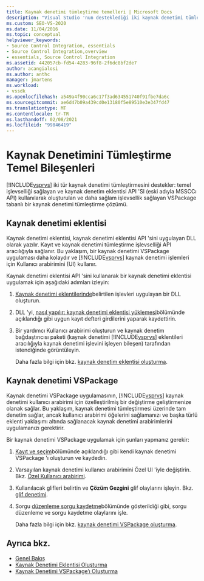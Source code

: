 ```yaml
---
title: Kaynak denetimi tümleştirme temelleri | Microsoft Docs
description: "Visual Studio 'nun desteklediği iki kaynak denetimi tümleştirmesi türü hakkında bilgi edinin: kaynak denetimi eklentisi ve VSPackage tabanlı kaynak denetimi çözümü."
ms.custom: SEO-VS-2020
ms.date: 11/04/2016
ms.topic: conceptual
helpviewer_keywords:
- Source Control Integration, essentials
- Source Control Integration,overview
- essentials, Source Control Integration
ms.assetid: 442057cb-fd54-4283-96f8-2f6dc8bf2de7
author: acangialosi
ms.author: anthc
manager: jmartens
ms.workload:
- vssdk
ms.openlocfilehash: a549a4f90cca6c17f3ad634551740f91fbe7da6c
ms.sourcegitcommit: ae6d47b09a439cd0e13180f5e89510e3e347fd47
ms.translationtype: MT
ms.contentlocale: tr-TR
ms.lasthandoff: 02/08/2021
ms.locfileid: "99846419"
---
```

# <a name="source-control-integration-essentials"></a>Kaynak Denetimini Tümleştirme Temel Bileşenleri
[!INCLUDE[vsprvs](../../code-quality/includes/vsprvs_md.md)] iki tür kaynak denetimi tümleştirmesini destekler: temel işlevselliği sağlayan ve kaynak denetim eklentisi API 'SI (eski adıyla MSSCCı API) kullanılarak oluşturulan ve daha sağlam işlevsellik sağlayan VSPackage tabanlı bir kaynak denetimi tümleştirme çözümü.

## <a name="source-control-plug-in"></a>Kaynak denetimi eklentisi
 Kaynak denetimi eklentisi, kaynak denetimi eklentisi API 'sini uygulayan DLL olarak yazılır. Kayıt ve kaynak denetimi tümleştirme işlevselliği API aracılığıyla sağlanır. Bu yaklaşım, bir kaynak denetimi VSPackage uygulaması daha kolaydır ve [!INCLUDE[vsprvs](../../code-quality/includes/vsprvs_md.md)] kaynak denetimi işlemleri için Kullanıcı arabirimini (UI) kullanır.

 Kaynak denetimi eklentisi API 'sini kullanarak bir kaynak denetimi eklentisi uygulamak için aşağıdaki adımları izleyin:

1. [Kaynak denetimi eklentilerinde](../../extensibility/source-control-plug-ins.md)belirtilen işlevleri uygulayan bir DLL oluşturun.

2. DLL 'yi, [nasıl yapılır: kaynak denetimi eklentisi yüklemesi](../../extensibility/internals/how-to-install-a-source-control-plug-in.md)bölümünde açıklandığı gibi uygun kayıt defteri girdilerini yaparak kaydettirin.

3. Bir yardımcı Kullanıcı arabirimi oluşturun ve kaynak denetim bağdaştırıcısı paketi (kaynak denetimi [!INCLUDE[vsprvs](../../code-quality/includes/vsprvs_md.md)] eklentileri aracılığıyla kaynak denetimi işlevini işleyen bileşen) tarafından istendiğinde görüntüleyin.

   Daha fazla bilgi için bkz. [kaynak denetim eklentisi oluşturma](../../extensibility/internals/creating-a-source-control-plug-in.md).

## <a name="source-control-vspackage"></a>Kaynak denetimi VSPackage
 Kaynak denetimi VSPackage uygulamasının, [!INCLUDE[vsprvs](../../code-quality/includes/vsprvs_md.md)] kaynak denetimi kullanıcı arabirimi için özelleştirilmiş bir değiştirme geliştirmenize olanak sağlar. Bu yaklaşım, kaynak denetimi tümleştirmesi üzerinde tam denetim sağlar, ancak kullanıcı arabirimi öğelerini sağlamanızı ve başka türlü eklenti yaklaşımı altında sağlanacak kaynak denetimi arabirimlerini uygulamanızı gerektirir.

 Bir kaynak denetimi VSPackage uygulamak için şunları yapmanız gerekir:

1. [Kayıt ve seçim](../../extensibility/internals/registration-and-selection-source-control-vspackage.md)bölümünde açıklandığı gibi kendi kaynak denetimi VSPackage 'ı oluşturun ve kaydedin.

2. Varsayılan kaynak denetimi kullanıcı arabirimini Özel UI 'iyle değiştirin. Bkz. [Özel Kullanıcı arabirimi](../../extensibility/internals/custom-user-interface-source-control-vspackage.md).

3. Kullanılacak glifleri belirtin ve **Çözüm Gezgini** glif olaylarını işleyin. Bkz. [glif denetimi](../../extensibility/internals/glyph-control-source-control-vspackage.md).

4. Sorgu [düzenleme sorgu kaydetme](../../extensibility/internals/query-edit-query-save-source-control-vspackage.md)bölümünde gösterildiği gibi, sorgu düzenleme ve sorgu kaydetme olaylarını işle.

   Daha fazla bilgi için bkz. [kaynak denetimi VSPackage oluşturma](../../extensibility/internals/creating-a-source-control-vspackage.md).

## <a name="see-also"></a>Ayrıca bkz.
- [Genel Bakış](../../extensibility/internals/source-control-integration-overview.md)
- [Kaynak Denetimi Eklentisi Oluşturma](../../extensibility/internals/creating-a-source-control-plug-in.md)
- [Kaynak Denetimi VSPackage’ı Oluşturma](../../extensibility/internals/creating-a-source-control-vspackage.md)
